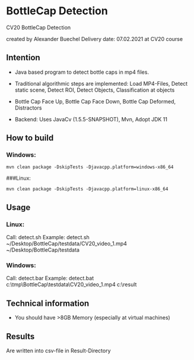 # BottleCap Detection
CV20 BottleCap Detection

created by Alexander Buechel
Delivery date: 07.02.2021 at CV20 course

## Intention

* Java based program to detect bottle caps in mp4 files.
* Traditional algorithmic steps are implemented: Load MP4-Files, Detect static scene, Detect ROI, Detect Objects, Classification at objects
* Bottle Cap Face Up, Bottle Cap Face Down, Bottle Cap Deformed, Distractors

* Backend: Uses JavaCv (1.5.5-SNAPSHOT), Mvn, Adopt JDK 11

## How to build

### Windows:
```shell
mvn clean package -DskipTests -Djavacpp.platform=windows-x86_64
```

###Linux:
```shell
mvn clean package -DskipTests -Djavacpp.platform=linux-x86_64
```
## Usage

### Linux:
Call: detect.sh <Path-to-mp4-file> <Path-to-result-dir>
Example: detect.sh ~/Desktop/BottleCap/testdata/CV20_video_1.mp4 ~/Desktop/BottleCap/testdata

### Windows:
Call: detect.bar <Path-to-mp4-file> <Path-to-result-dir>
Example: detect.bat c:\\tmp\\BottleCap\\testdata\\CV20_video_1.mp4 c:\\result

## Technical information
* You should have >8GB Memory (especially at virtual machines)

## Results

Are written into csv-file in Result-Directory

